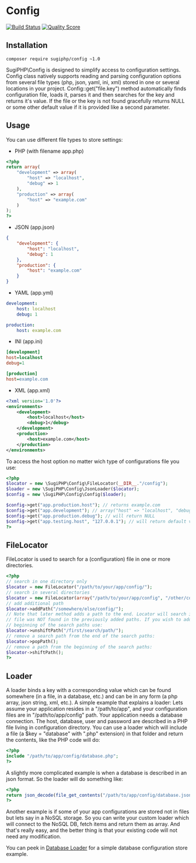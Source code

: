 # Config

[![Build Status](https://travis-ci.org/SugiPHP/Config.png)](https://travis-ci.org/SugiPHP/Config)
[![Quality Score](https://scrutinizer-ci.com/g/SugiPHP/Config/badges/quality-score.png?b=master)](https://scrutinizer-ci.com/g/SugiPHP/Config/)

## Installation

```shell
composer require sugiphp/config ~1.0
```

SugiPHP\Config is designed to simplify access to configuration settings. Config class natively supports reading and parsing configuration options from several file types (php, json, yaml, ini, xml) stored in one or several locations in your project. Config::get("file.key") method automatically finds configuration file, loads it, parses it and then searches for the key and returns it's value. If the file or the key is not found gracefully returns NULL or some other default value if it is provided like a second parameter.

## Usage

You can use different file types to store settings:

 - PHP (with filename app.php)

```php
<?php
return array(
	"development" => array(
		"host" => "localhost",
		"debug" => 1
	),
	"production" => array(
		"host" => "example.com"
	)
);
?>
```

 - JSON (app.json)

```json
{
	"development": {
		"host": "localhost",
		"debug": 1
	},
	"production": {
		"host": "example.com"
	}
}
```

 - YAML (app.yml)

```yaml
development:
	host: localhost
	debug: 1

production:
	host: example.com
```

 - INI (app.ini)

```ini
[development]
host=localhost
debug=1

[production]
host=example.com
```

 - XML (app.xml)

```xml
<?xml version='1.0'?>
<environments>
	<development>
		<host>localhost</host>
		<debug>1</debug>
	</development>
	<production>
		<host>example.com</host>
	</production>
</environments>
```

To access the host option no matter wich type of configurations file you use:

```php
<?php
$locator = new \SugiPHP\Config\FileLocator(__DIR__."/config");
$loader = new \SugiPHP\Config\JsonLoader($locator);
$config = new \SugiPHP\Config\Config($loader);

$config->get("app.production.host"); // returns example.com
$config->get("app.development"); // array("host" => "localhost", "debug" => 1)
$config->get("app.production.debug"); // will return NULL
$config->get("app.testing.host", "127.0.0.1"); // will return default value "127.0.0.1"
?>
```

## FileLocator

FileLocator is used to search for a (configuration) file in one or more directories.

```php
<?php
// search in one directory only
$locator = new FileLocator("/path/to/your/app/config/");
// search in several directories
$locator = new FileLocator(array("/path/to/your/app/config", "/other/config/path/"));
// add additional path
$locator->addPath("/somewhere/else/config/");
// Note that later method adds a path to the end. Locator will search in it only if the
// file was NOT found in the previously added paths. If you wish to add a path in the
// beginning of the search paths use:
$locator->unshiftPath("/first/search/path/");
// remove a search path from the end of the search paths:
$locator->popPath();
// remove a path from the beginning of the search paths:
$locator->shiftPath();
?>
```

## Loader

A loader binds a key with a corresponding value which can be found somewhere (in a file, in a database, etc.)
and can be in any form (a php array, json string, xml, etc.).
A simple example that explains a loader:
Lets assume your application resides in a "/path/to/app", and your configuration files are in "/path/to/app/config"
path. Your application needs a database connection. The host, database, user and password are described in a PHP file
living in configuration directory. You can use a loader which will include a file (a $key = "database" with ".php" extension)
in that folder and return the contents, like the PHP code will do:

```php
<?php
include "/path/to/app/config/database.php";
?>
```

A slightly more complicated example is when a database is described in an json format. So the loader will do something like:

```php
<?php
return json_decode(file_get_contents("/path/to/app/config/database.json"), true);
?>
```

Another example is if some of your app configurations are stored not in files but lets say in a NoSQL storage. So you can write your custom loader which will connect to the NoSQL DB, fetch items and return them as array. And that's really easy, and the better thing is that your existing code will not need any modification.

You can peek in [Database Loader](tests/Db1Loader.php) for a simple database configuration store example.

